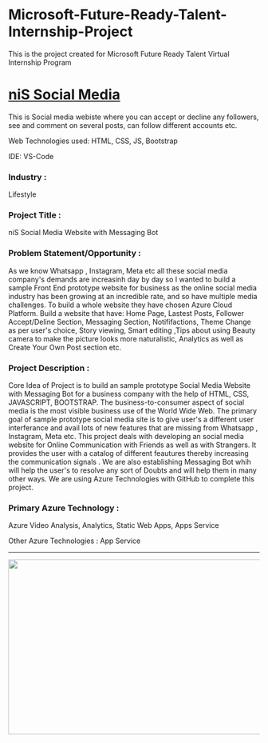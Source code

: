 # Microsoft-Future-Ready-Talent-Internship-Project

This is the project created for Microsoft Future Ready Talent Virtual Internship Program

# <a href="https://ashy-forest-0978d2910.azurestaticapps.net/index.html">niS Social Media</a>

This is Social media webiste where you can accept or decline any followers, see and comment on several posts, can follow different accounts etc.

Web Technologies used: HTML, CSS, JS, Bootstrap

IDE: VS-Code

### Industry :

Lifestyle 


### Project Title :

niS Social Media Website with Messaging Bot


### Problem Statement/Opportunity :

As we know Whatsapp , Instagram, Meta etc all these social media company's demands are increasinh day by day so I wanted to build a sample Front End prototype website for  business as the online social media industry has been growing at an incredible rate, and so have multiple media challenges. To build a whole website they have chosen Azure Cloud Platform. Build a website that have: Home Page, Lastest Posts, Follower Accept/Deline Section, Messaging Section, Notififactions, Theme Change as per user's choice, Story viewing, Smart editing ,Tips about using Beauty camera to make the picture looks more naturalistic, Analytics as well as Create Your Own Post section etc.

### Project Description :

Core Idea of Project is to build an sample prototype Social Media Website with Messaging Bot for a business company with the help of HTML, CSS, JAVASCRIPT, BOOTSTRAP. The business-to-consumer aspect of social media is the most visible business use of the World Wide Web. The primary goal of sample prototype social media  site is to give user's a different user interferance and avail lots of new features that are missing from Whatsapp , Instagram, Meta etc. This project deals with developing an social media website for Online Communication with Friends as well as with Strangers. It provides the user with a catalog of different feautures thereby increasing the communication signals . We are also establishing Messaging Bot whih will help the user's to resolve any sort of Doubts and will help them in many other ways. We are using Azure Technologies with GitHub to complete this project.


### Primary Azure Technology :

Azure Video Analysis, Analytics, Static Web Apps, Apps Service


Other Azure Technologies :
App Service

---
<a href="https://futurereadytalent.in/"><p align= "center"><img src="https://github.com/ROHAN0011/Microsoft-Future-Ready-Talent-Internship-Project/blob/5ae1e52f4f4236d8ca92ea9189794835ce087467/FRT.jpeg" width="700" height= "350"></p></a>  

